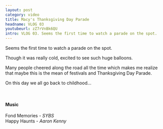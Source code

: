 ```yaml
---
layout: post
category: video
title: Macy's Thanksgiving Day Parade
headname: VLOG 03
youtubeurl: zZ7rVnBk6QU
intro: VLOG 03. Seems the first time to watch a parade on the spot.
---
```


Seems the first time to watch a parade on the spot.

Though it was really cold, excited to see such huge balloons.

Many people cheered along the road all the time which makes me realize​ that maybe this is the mean of festivals and Thanksgiving Day Parade.

On this day we all go back to childhood...

&nbsp; 

#### Music
Fond Memories - *SYBS*   
Happy Haunts - *Aaron Kenny*
